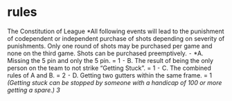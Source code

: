 # rules

The Constitution of League
*All following events will lead to the punishment of codependent or independent purchase of shots depending on severity of punishments. Only one round of shots may be purchased per game and none on the third game. Shots can be purchased preemptively. 
	⁃	*A. Missing the 5 pin and only the 5 pin. = 1
	⁃	B. The result of being the only person on the team to not strike “Getting Stuck”. = 1
	⁃	C. The combined rules of A and B. = 2
	⁃	D. Getting two gutters within the same frame. = 1
*(Getting stuck can be stopped by someone with a handicap of 100 or more getting a spare.)
3*
